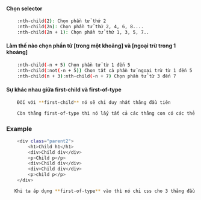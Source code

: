 #### Chọn selector
```bash
    :nth-child(2): Chọn phần tử thứ 2
    :nth-child(2n): Chọn phần tử thứ 2, 4, 6, 8....
    :nth-child(2n + 1): Chọn phần tử thứ 1, 3, 5, 7..
```
#### Làm thế nào chọn phần tử [trong một khoảng] và [ngoại trừ trong 1 khoảng]
```bash
    :nth-child(-n + 5) Chọn phần tử từ 1 đến 5
    :nth-child(:not(-n + 5)) Chọn tất cả phần tử ngoại trừ từ 1 đến 5
    :nth-child(n + 3):nth-child(-n + 7) Chọn phần tử từ 3 đến 7
```
#### Sự khác nhau giữa first-child và first-of-type
```bash
    Đối với **first-child** nó sẽ chỉ duy nhất thằng đầu tiên
```
```bash
    Còn thằng first-of-type thì nó lấy tất cả các thằng con có các thẻ xuất hiện lần đầu tiên.
```
### Example
```bash
    <div class="parent2">
        <h1>Child h1</h1>    
        <div>Child div</div> 
        <p>Child p</p>       
        <div>Child div</div>
        <div>Child div</div>
        <p>child p</p>
    </div>
```
```bash
   Khi ta áp dụng **first-of-type** vào thì nó chỉ css cho 3 thằng đầu tiên thôi h1,div và thẻ p
```
